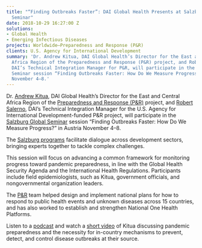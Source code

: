 ```yaml
---
title: "“Finding Outbreaks Faster”: DAI Global Health Presents at Salzburg Global
  Seminar"
date: 2018-10-29 16:27:00 Z
solutions:
- Global Health
- Emerging Infectious Diseases
projects: Worldwide—Preparedness and Response (P&R)
clients: U.S. Agency for International Development
summary: 'Dr. Andrew Kitua, DAI Global Health’s Director for the East and Central
  Africa Region of the Preparedness and Response (P&R) project, and Robert Salerno,
  DAI’s Technical Integration Manager for P&R, will participate in the Salzburg Global
  Seminar session “Finding Outbreaks Faster: How Do We Measure Progress?” in Austria
  November 4–8.'
---
```


Dr. [Andrew Kitua](https://www.facebook.com/DAIGlobal/videos/10156338078985797/), DAI Global Health’s Director for the East and Central Africa Region of the [Preparedness and Response (P&R)](https://www.dai.com/our-work/projects/worldwide-preparedness-and-response-pr) project, and [Robert Salerno](https://www.dai.com/who-we-are/our-team/robert-salerno), DAI’s Technical Integration Manager for the U.S. Agency for International Development-funded P&R project, will participate in the [Salzburg Global Seminar](https://www.salzburgglobal.org/multi-year-series/general.html?pageId=8530) session “Finding Outbreaks Faster: How Do We Measure Progress?” in Austria November 4–8.

The [Salzburg programs](https://www.salzburgglobal.org/about/who-we-are/our-mission.html) facilitate dialogue across development sectors, bringing experts together to tackle complex challenges.

This session will focus on advancing a common framework for monitoring progress toward pandemic preparedness, in line with the Global Health Security Agenda and the International Health Regulations. Participants include field epidemiologists, such as Kitua, government officials, and nongovernmental organization leaders.

The [P&R](http://preparednessandresponse.org/) team helped design and implement national plans for how to respond to public health events and unknown diseases across 15 countries, and has also worked to establish and strengthen National One Health Platforms.

Listen to a [podcast](https://soundcloud.com/csis-57169780/frontline-perspectives-on-pandemic-preparedness) and watch a [short video](https://www.facebook.com/DAIGlobal/videos/10156338078985797/) of Kitua discussing pandemic preparedness and the necessity for in-country mechanisms to prevent, detect, and control disease outbreaks at their source.